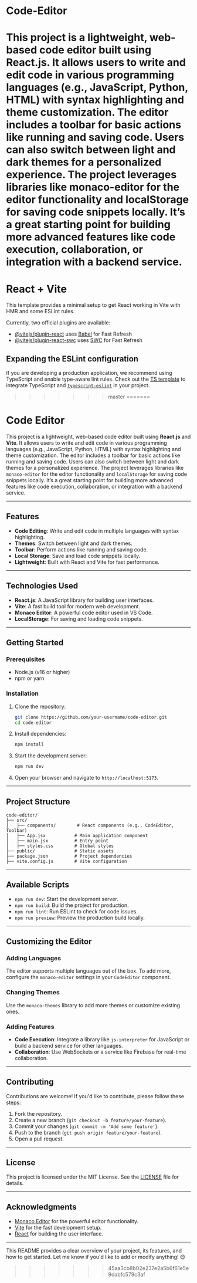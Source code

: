 # Code-Editor

This project is a lightweight, web-based code editor built using React.js. It allows users to write and edit code in various programming languages (e.g., JavaScript, Python, HTML) with syntax highlighting and theme customization. The editor includes a toolbar for basic actions like running and saving code. Users can also switch between light and dark themes for a personalized experience. The project leverages libraries like monaco-editor for the editor functionality and localStorage for saving code snippets locally. It’s a great starting point for building more advanced features like code execution, collaboration, or integration with a backend service.
=======
# React + Vite

This template provides a minimal setup to get React working in Vite with HMR and some ESLint rules.

Currently, two official plugins are available:

- [@vitejs/plugin-react](https://github.com/vitejs/vite-plugin-react/blob/main/packages/plugin-react/README.md) uses [Babel](https://babeljs.io/) for Fast Refresh
- [@vitejs/plugin-react-swc](https://github.com/vitejs/vite-plugin-react-swc) uses [SWC](https://swc.rs/) for Fast Refresh

## Expanding the ESLint configuration

If you are developing a production application, we recommend using TypeScript and enable type-aware lint rules. Check out the [TS template](https://github.com/vitejs/vite/tree/main/packages/create-vite/template-react-ts) to integrate TypeScript and [`typescript-eslint`](https://typescript-eslint.io) in your project.
>>>>>>> master
=======
# Code Editor

This project is a lightweight, web-based code editor built using **React.js** and **Vite**. It allows users to write and edit code in various programming languages (e.g., JavaScript, Python, HTML) with syntax highlighting and theme customization. The editor includes a toolbar for basic actions like running and saving code. Users can also switch between light and dark themes for a personalized experience. The project leverages libraries like `monaco-editor` for the editor functionality and `localStorage` for saving code snippets locally. It’s a great starting point for building more advanced features like code execution, collaboration, or integration with a backend service.

---

## Features

- **Code Editing**: Write and edit code in multiple languages with syntax highlighting.
- **Themes**: Switch between light and dark themes.
- **Toolbar**: Perform actions like running and saving code.
- **Local Storage**: Save and load code snippets locally.
- **Lightweight**: Built with React and Vite for fast performance.

---

## Technologies Used

- **React.js**: A JavaScript library for building user interfaces.
- **Vite**: A fast build tool for modern web development.
- **Monaco Editor**: A powerful code editor used in VS Code.
- **LocalStorage**: For saving and loading code snippets.

---

## Getting Started

### Prerequisites

- Node.js (v16 or higher)
- npm or yarn

### Installation

1. Clone the repository:
   ```bash
   git clone https://github.com/your-username/code-editor.git
   cd code-editor
   ```

2. Install dependencies:
   ```bash
   npm install
   ```

3. Start the development server:
   ```bash
   npm run dev
   ```

4. Open your browser and navigate to `http://localhost:5173`.

---

## Project Structure

```
code-editor/
├── src/
│   ├── components/        # React components (e.g., CodeEditor, Toolbar)
│   ├── App.jsx           # Main application component
│   ├── main.jsx          # Entry point
│   ├── styles.css        # Global styles
├── public/               # Static assets
├── package.json          # Project dependencies
├── vite.config.js        # Vite configuration
```

---

## Available Scripts

- `npm run dev`: Start the development server.
- `npm run build`: Build the project for production.
- `npm run lint`: Run ESLint to check for code issues.
- `npm run preview`: Preview the production build locally.

---

## Customizing the Editor

### Adding Languages
The editor supports multiple languages out of the box. To add more, configure the `monaco-editor` settings in your `CodeEditor` component.

### Changing Themes
Use the `monaco-themes` library to add more themes or customize existing ones.

### Adding Features
- **Code Execution**: Integrate a library like `js-interpreter` for JavaScript or build a backend service for other languages.
- **Collaboration**: Use WebSockets or a service like Firebase for real-time collaboration.

---

## Contributing

Contributions are welcome! If you'd like to contribute, please follow these steps:

1. Fork the repository.
2. Create a new branch (`git checkout -b feature/your-feature`).
3. Commit your changes (`git commit -m 'Add some feature'`).
4. Push to the branch (`git push origin feature/your-feature`).
5. Open a pull request.

---

## License

This project is licensed under the MIT License. See the [LICENSE](LICENSE) file for details.

---

## Acknowledgments

- [Monaco Editor](https://github.com/microsoft/monaco-editor) for the powerful editor functionality.
- [Vite](https://vitejs.dev/) for the fast development setup.
- [React](https://reactjs.org/) for building the user interface.

---

This README provides a clear overview of your project, its features, and how to get started. Let me know if you'd like to add or modify anything! 😊
>>>>>>> 45aa3cb8b02e237e2a5b6f61e5e9dabfc579c3af
